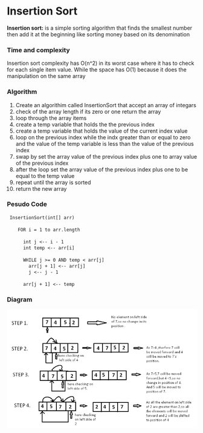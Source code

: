 # Insertion Sort

**Insertion sort:** is a simple sorting algorithm that finds the smallest number then add it at the beginning like sorting money based on its denomination

### Time and complexity

Insertion sort complexity has O(n^2) in its worst case where it has to check for each single item value. While the space has O(1) because it does the manipulation on the same array

### Algorithm

1. Create an algorithim called InsertionSort that accept an array of integars
2. check of the array length if its zero or one return the array
3. loop through the array items
4. create a temp variable that holds the the previous index
5. create a temp variable that holds the value of the current index value
6. loop on the previous index while the indx greater than or equal to zero and the value of the temp variable is less than the value of the previous index
7. swap by set the array value of the previous index plus one to array value of the previous index
8. after the loop set the array value of the previous index plus one to be equal to the temp value
9. repeat until the array is sorted
10. return the new array

### Pesudo Code

     InsertionSort(int[] arr)

        FOR i = 1 to arr.length

          int j <-- i - 1
          int temp <-- arr[i]

          WHILE j >= 0 AND temp < arr[j]
            arr[j + 1] <-- arr[j]
            j <-- j - 1

          arr[j + 1] <-- temp

### Diagram

![linked list 3](https://github.com/anassawalha95/data-structures-and-algorithms/blob/main/assests/insertion-sort.png)
